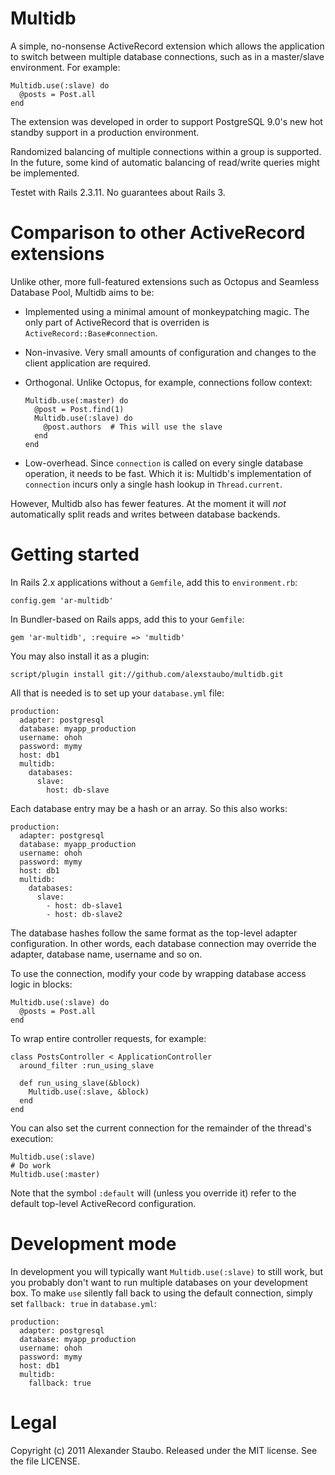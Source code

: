 Multidb
=======

A simple, no-nonsense ActiveRecord extension which allows the application to switch
between multiple database connections, such as in a master/slave environment. For example:

    Multidb.use(:slave) do
      @posts = Post.all
    end
    
The extension was developed in order to support PostgreSQL 9.0's new hot standby
support in a production environment.

Randomized balancing of multiple connections within a group is supported. In the
future, some kind of automatic balancing of read/write queries might be implemented.

Testet with Rails 2.3.11. No guarantees about Rails 3.


Comparison to other ActiveRecord extensions
===========================================

Unlike other, more full-featured extensions such as Octopus and Seamless Database Pool,
Multidb aims to be:

* Implemented using a minimal amount of
monkeypatching magic. The only part of ActiveRecord that is overriden is
`ActiveRecord::Base#connection`.

* Non-invasive. Very small amounts of configuration and changes to the client 
application are required.

* Orthogonal. Unlike Octopus, for example, connections follow context:

      Multidb.use(:master) do
        @post = Post.find(1)
        Multidb.use(:slave) do
          @post.authors  # This will use the slave
        end
      end

* Low-overhead. Since `connection` is called on every single
database operation, it needs to be fast. Which it is: Multidb's implementation of
`connection` incurs only a single hash lookup in `Thread.current`.

However, Multidb also has fewer features. At the moment it will _not_ automatically 
split reads and writes between database backends.


Getting started
===============

In Rails 2.x applications without a `Gemfile`, add this to `environment.rb`:

    config.gem 'ar-multidb'
    
In Bundler-based on Rails apps, add this to your `Gemfile`:

    gem 'ar-multidb', :require => 'multidb'

You may also install it as a plugin:

    script/plugin install git://github.com/alexstaubo/multidb.git

All that is needed is to set up your `database.yml` file:

    production:
      adapter: postgresql
      database: myapp_production
      username: ohoh
      password: mymy
      host: db1
      multidb:
        databases:
          slave:
            host: db-slave

Each database entry may be a hash or an array. So this also works:

    production:
      adapter: postgresql
      database: myapp_production
      username: ohoh
      password: mymy
      host: db1
      multidb:
        databases:
          slave:
            - host: db-slave1
            - host: db-slave2
            
The database hashes follow the same format as the top-level adapter configuration. In
other words, each database connection may override the adapter, database name, username
and so on.

To use the connection, modify your code by wrapping database access logic in blocks:

    Multidb.use(:slave) do
      @posts = Post.all
    end
    
To wrap entire controller requests, for example:

    class PostsController < ApplicationController
      around_filter :run_using_slave
    
      def run_using_slave(&block)
        Multidb.use(:slave, &block)
      end
    end
    
You can also set the current connection for the remainder of the thread's execution:

    Multidb.use(:slave)
    # Do work
    Multidb.use(:master)

Note that the symbol `:default` will (unless you override it) refer to the default
top-level ActiveRecord configuration.


Development mode
================

In development you will typically want `Multidb.use(:slave)` to still work, but you
probably don't want to run multiple databases on your development box. To make `use`
silently fall back to using the default connection, simply set `fallback: true` in
`database.yml`:

    production:
      adapter: postgresql
      database: myapp_production
      username: ohoh
      password: mymy
      host: db1
      multidb:
        fallback: true

Legal
=====

Copyright (c) 2011 Alexander Staubo. Released under the MIT license. See the file LICENSE.
